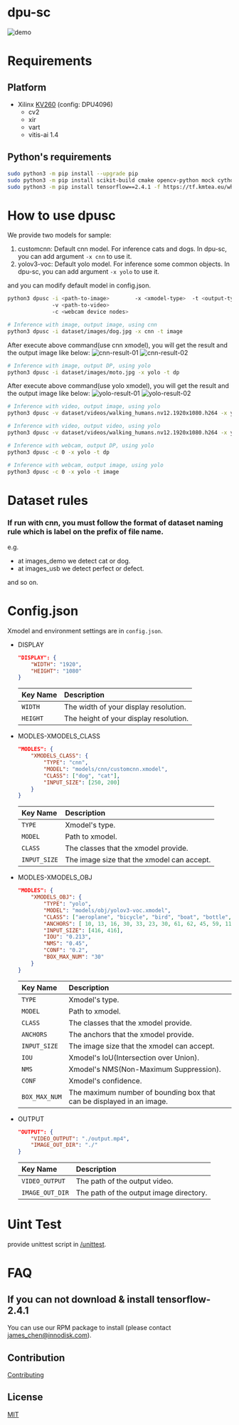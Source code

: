 <!--
 Copyright (c) 2022 Innodisk Crop.
 
 This software is released under the MIT License.
 https://opensource.org/licenses/MIT
-->

# dpu-sc 
![demo](doc/fig/billboard.png)


# Requirements
## Platform
- Xilinx [KV260](https://www.xilinx.com/products/som/kria/kv260-vision-starter-kit.html) (config: DPU4096)
  - cv2
  - xir
  - vart
  - vitis-ai 1.4

## Python's requirements
```bash
sudo python3 -m pip install --upgrade pip
sudo python3 -m pip install scikit-build cmake opencv-python mock cython
sudo python3 -m pip install tensorflow==2.4.1 -f https://tf.kmtea.eu/whl/stable.html
```

# How to use dpusc
We provide two models for sample:
1. customcnn: Default cnn model. For inference cats and dogs. In dpu-sc, you can add argument `-x cnn` to use it.
2. yolov3-voc: Default yolo model. For inference some common objects. In dpu-sc, you can add argument `-x yolo` to use it.

and you can modify default model in config.json.
```bash 
python3 dpusc -i <path-to-image>        -x <xmodel-type>  -t <output-type>
              -v <path-to-video>
              -c <webcam device nodes>
```
```bash 
# Inference with image, output image, using cnn
python3 dpusc -i dataset/images/dog.jpg -x cnn -t image
```
After execute above command(use cnn xmodel), you will get the result and the output image like below:
![cnn-result-01](doc/fig/cnn-result-01.png)
![cnn-result-02](doc/fig/cnn-result-02.png)
```bash 
# Inference with image, output DP, using yolo
python3 dpusc -i dataset/images/moto.jpg -x yolo -t dp
```
After execute above command(use yolo xmodel), you will get the result and the output image like below:
![yolo-result-01](doc/fig/yolo-result-01.png)
![yolo-result-02](doc/fig/yolo-result-02.png)
```bash 
# Inference with video, output image, using yolo
python3 dpusc -v dataset/videos/walking_humans.nv12.1920x1080.h264 -x yolo -t image

# Inference with video, output video, using yolo
python3 dpusc -v dataset/videos/walking_humans.nv12.1920x1080.h264 -x yolo -t video

# Inference with webcam, output DP, using yolo
python3 dpusc -c 0 -x yolo -t dp

# Inference with webcam, output image, using yolo
python3 dpusc -c 0 -x yolo -t image
```

# Dataset rules
### If run with cnn, you must follow the format of dataset naming rule which is label on the prefix of file name.  
e.g.   
  - at images_demo we detect cat or dog.  
  - at images_usb we detect perfect or defect.  
  
and so on.  

# Config.json
Xmodel and environment settings are in `config.json`.
- DISPLAY
    ```json
    "DISPLAY": {
        "WIDTH": "1920",
        "HEIGHT": "1080"
    }
    ```
    |Key Name|Description|
    |:-|:-|
    |`WIDTH`|The width of your display resolution.|
    |`HEIGHT`|The height of your display resolution.|

- MODLES-XMODELS_CLASS
    ```json
    "MODLES": {
        "XMODELS_CLASS": {
            "TYPE": "cnn",
            "MODEL": "models/cnn/customcnn.xmodel",
            "CLASS": ["dog", "cat"],
            "INPUT_SIZE": [250, 200]
        }
    }
    ```
    |Key Name|Description|
    |:-|:-|
    |`TYPE`|Xmodel's type.|
    |`MODEL`|Path to xmodel.|
    |`CLASS`|The classes that the xmodel provide.|
    |`INPUT_SIZE`|The image size that the xmodel can accept.|
  
- MODLES-XMODELS_OBJ
    ```json
    "MODLES": {
        "XMODELS_OBJ": {
            "TYPE": "yolo",
            "MODEL": "models/obj/yolov3-voc.xmodel",
            "CLASS": ["aeroplane", "bicycle", "bird", "boat", "bottle", "bus", "car", "cat", "chair", "cow",  "diningtable", "dog", "horse", "motobike", "person", "pottedplant", "sheep", "sofa", "train", "tv"],
            "ANCHORS": [ 10, 13, 16, 30, 33, 23, 30, 61, 62, 45, 59, 119, 116, 90, 156, 198, 373, 326],
            "INPUT_SIZE": [416, 416],
            "IOU": "0.213",
            "NMS": "0.45",
            "CONF": "0.2",
            "BOX_MAX_NUM": "30"
        }
    }
    ```
    |Key Name|Description|
    |:-|:-|
    |`TYPE`|Xmodel's type.|
    |`MODEL`|Path to xmodel.|
    |`CLASS`|The classes that the xmodel provide.|
    |`ANCHORS`|The anchors that the xmodel provide.|
    |`INPUT_SIZE`|The image size that the xmodel can accept.|
    |`IOU`|Xmodel's IoU(Intersection over Union).|
    |`NMS`|Xmodel's NMS(Non-Maximum Suppression).|
    |`CONF`|Xmodel's confidence.|
    |`BOX_MAX_NUM`|The maximum number of bounding box that can be displayed in an image.|
- OUTPUT
    ```json
    "OUTPUT": {
        "VIDEO_OUTPUT": "./output.mp4",
        "IMAGE_OUT_DIR": "./"
    }
    ```
    |Key Name|Description|
    |:-|:-|
    |`VIDEO_OUTPUT`|The path of the output video.|
    |`IMAGE_OUT_DIR`|The path of the output image directory.|

# Uint Test
provide unittest script in [/unittest](https://github.com/aiotads/DPU_SC/tree/main/unittest).

# FAQ
## If you can not download & install tensorflow-2.4.1
You can use our RPM package to install (please contact james_chen@innodisk.com).

## Contribution
[Contributing](contributing.md)

## License
[MIT](LICENSE)